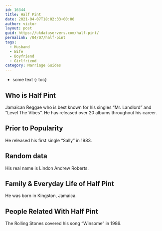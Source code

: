```yaml
---
id: 16344
title: Half Pint
date: 2021-04-07T18:02:33+00:00
author: victor
layout: post
guid: https://ukdataservers.com/half-pint/
permalink: /04/07/half-pint
tags:
  - Husband
  - Wife
  - Boyfriend
  - Girlfriend
category: Marriage Guides
---
```


* some text
{: toc}


## Who is Half Pint



Jamaican Reggae who is best known for his singles &#8220;Mr. Landlord&#8221; and &#8220;Level The Vibes&#8221;. He has released over 20 albums throughout his career. 

                
                
                
## Prior to Popularity



He released his first single &#8220;Sally&#8221; in 1983. 

                
                
                
## Random data



His real name is Lindon Andrew Roberts. 

                
                
                
## Family & Everyday Life of Half Pint



He was born in Kingston, Jamaica. 

                
                
                
## People Related With Half Pint



The Rolling Stones covered his song &#8220;Winsome&#8221; in 1986. 

                
              
            
          
          
          